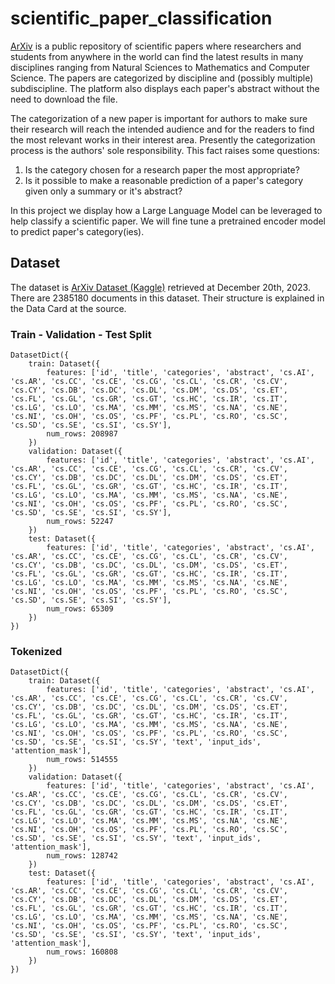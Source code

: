 # scientific_paper_classification

<a href="https://arxiv.org/">ArXiv</a> is a public repository of scientific papers where researchers and students from anywhere in the world can find the latest results in many disciplines ranging from Natural Sciences to Mathematics and Computer Science. The papers are categorized by discipline and (possibly multiple) subdiscipline. The platform also displays each paper's abstract without the need to download the file.

The categorization of a new paper is important for authors to make sure their research will reach the intended audience and for the readers to find the most relevant works in their interest area. Presently the categorization process is the authors' sole responsibility. This fact raises some questions:
<ol>
    <li>Is the category chosen for a research paper the most appropriate?</li>
    <li>Is it possible to make a reasonable prediction of a paper's category given only a summary or it's abstract?</li>
</ol>

In this project we display how a Large Language Model can be leveraged to help classify a scientific paper. We will fine tune a pretrained encoder model to predict paper's category(ies).

## Dataset

The dataset is <a href="https://www.kaggle.com/datasets/Cornell-University/arxiv">ArXiv Dataset (Kaggle)</a> retrieved at December 20th, 2023. There are 2385180 documents in this dataset. Their structure is explained in the Data Card at the source.

### Train - Validation - Test Split

```
DatasetDict({
    train: Dataset({
        features: ['id', 'title', 'categories', 'abstract', 'cs.AI', 'cs.AR', 'cs.CC', 'cs.CE', 'cs.CG', 'cs.CL', 'cs.CR', 'cs.CV', 'cs.CY', 'cs.DB', 'cs.DC', 'cs.DL', 'cs.DM', 'cs.DS', 'cs.ET', 'cs.FL', 'cs.GL', 'cs.GR', 'cs.GT', 'cs.HC', 'cs.IR', 'cs.IT', 'cs.LG', 'cs.LO', 'cs.MA', 'cs.MM', 'cs.MS', 'cs.NA', 'cs.NE', 'cs.NI', 'cs.OH', 'cs.OS', 'cs.PF', 'cs.PL', 'cs.RO', 'cs.SC', 'cs.SD', 'cs.SE', 'cs.SI', 'cs.SY'],
        num_rows: 208987
    })
    validation: Dataset({
        features: ['id', 'title', 'categories', 'abstract', 'cs.AI', 'cs.AR', 'cs.CC', 'cs.CE', 'cs.CG', 'cs.CL', 'cs.CR', 'cs.CV', 'cs.CY', 'cs.DB', 'cs.DC', 'cs.DL', 'cs.DM', 'cs.DS', 'cs.ET', 'cs.FL', 'cs.GL', 'cs.GR', 'cs.GT', 'cs.HC', 'cs.IR', 'cs.IT', 'cs.LG', 'cs.LO', 'cs.MA', 'cs.MM', 'cs.MS', 'cs.NA', 'cs.NE', 'cs.NI', 'cs.OH', 'cs.OS', 'cs.PF', 'cs.PL', 'cs.RO', 'cs.SC', 'cs.SD', 'cs.SE', 'cs.SI', 'cs.SY'],
        num_rows: 52247
    })
    test: Dataset({
        features: ['id', 'title', 'categories', 'abstract', 'cs.AI', 'cs.AR', 'cs.CC', 'cs.CE', 'cs.CG', 'cs.CL', 'cs.CR', 'cs.CV', 'cs.CY', 'cs.DB', 'cs.DC', 'cs.DL', 'cs.DM', 'cs.DS', 'cs.ET', 'cs.FL', 'cs.GL', 'cs.GR', 'cs.GT', 'cs.HC', 'cs.IR', 'cs.IT', 'cs.LG', 'cs.LO', 'cs.MA', 'cs.MM', 'cs.MS', 'cs.NA', 'cs.NE', 'cs.NI', 'cs.OH', 'cs.OS', 'cs.PF', 'cs.PL', 'cs.RO', 'cs.SC', 'cs.SD', 'cs.SE', 'cs.SI', 'cs.SY'],
        num_rows: 65309
    })
})
```

### Tokenized

```
DatasetDict({
    train: Dataset({
        features: ['id', 'title', 'categories', 'abstract', 'cs.AI', 'cs.AR', 'cs.CC', 'cs.CE', 'cs.CG', 'cs.CL', 'cs.CR', 'cs.CV', 'cs.CY', 'cs.DB', 'cs.DC', 'cs.DL', 'cs.DM', 'cs.DS', 'cs.ET', 'cs.FL', 'cs.GL', 'cs.GR', 'cs.GT', 'cs.HC', 'cs.IR', 'cs.IT', 'cs.LG', 'cs.LO', 'cs.MA', 'cs.MM', 'cs.MS', 'cs.NA', 'cs.NE', 'cs.NI', 'cs.OH', 'cs.OS', 'cs.PF', 'cs.PL', 'cs.RO', 'cs.SC', 'cs.SD', 'cs.SE', 'cs.SI', 'cs.SY', 'text', 'input_ids', 'attention_mask'],
        num_rows: 514555
    })
    validation: Dataset({
        features: ['id', 'title', 'categories', 'abstract', 'cs.AI', 'cs.AR', 'cs.CC', 'cs.CE', 'cs.CG', 'cs.CL', 'cs.CR', 'cs.CV', 'cs.CY', 'cs.DB', 'cs.DC', 'cs.DL', 'cs.DM', 'cs.DS', 'cs.ET', 'cs.FL', 'cs.GL', 'cs.GR', 'cs.GT', 'cs.HC', 'cs.IR', 'cs.IT', 'cs.LG', 'cs.LO', 'cs.MA', 'cs.MM', 'cs.MS', 'cs.NA', 'cs.NE', 'cs.NI', 'cs.OH', 'cs.OS', 'cs.PF', 'cs.PL', 'cs.RO', 'cs.SC', 'cs.SD', 'cs.SE', 'cs.SI', 'cs.SY', 'text', 'input_ids', 'attention_mask'],
        num_rows: 128742
    })
    test: Dataset({
        features: ['id', 'title', 'categories', 'abstract', 'cs.AI', 'cs.AR', 'cs.CC', 'cs.CE', 'cs.CG', 'cs.CL', 'cs.CR', 'cs.CV', 'cs.CY', 'cs.DB', 'cs.DC', 'cs.DL', 'cs.DM', 'cs.DS', 'cs.ET', 'cs.FL', 'cs.GL', 'cs.GR', 'cs.GT', 'cs.HC', 'cs.IR', 'cs.IT', 'cs.LG', 'cs.LO', 'cs.MA', 'cs.MM', 'cs.MS', 'cs.NA', 'cs.NE', 'cs.NI', 'cs.OH', 'cs.OS', 'cs.PF', 'cs.PL', 'cs.RO', 'cs.SC', 'cs.SD', 'cs.SE', 'cs.SI', 'cs.SY', 'text', 'input_ids', 'attention_mask'],
        num_rows: 160808
    })
})
```